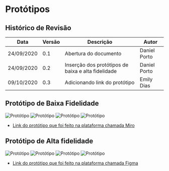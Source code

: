 # Protótipos

## Histórico de Revisão

|Data|Versão|Descrição|Autor|
|-|-|-|-|
|24/09/2020|0.1|Abertura do documento|Daniel Porto|
|24/09/2020|0.2|Inserção dos protótipos de baixa e alta fidelidade|Daniel Porto|
|09/10/2020|0.3|Adicionando link do protótipo|Emily Dias|

## Protótipo de Baixa Fidelidade
![Protótipo](https://user-images.githubusercontent.com/38890440/93657140-54f03e80-fa06-11ea-82fd-75c056f05367.png)
![Protótipo](https://user-images.githubusercontent.com/38890440/93657139-5457a800-fa06-11ea-8fe6-55dcaa23e6d1.png)
![Protótipo](https://user-images.githubusercontent.com/38890440/93657227-3dfe1c00-fa07-11ea-9a08-5a01bfb63d62.png)
![Protótipo](https://user-images.githubusercontent.com/38890440/93656769-376da580-fa03-11ea-9dad-7bbab5665025.png)

- [Link do protótipo que foi feito na plataforma chamada Miro](https://miro.com/welcomeonboard/r8sNpQPmqGfQ6UwL317QoK7RRFlLOjHhUDcBnBLJ2ZKvqT3ssJKtTuQjVOoud4hR)

## Protótipo de Alta fidelidade

![Protótipo](https://user-images.githubusercontent.com/48573556/94191479-f0106a80-fe83-11ea-8736-7d91d22ab711.png)
![Protótipo](https://user-images.githubusercontent.com/48573556/94191701-48e00300-fe84-11ea-8079-ccc6ac1a4ff1.png)
![Protótipo](https://user-images.githubusercontent.com/48573556/94191865-8e9ccb80-fe84-11ea-890b-470ac303e755.png)
![Protótipo](https://user-images.githubusercontent.com/48573556/94192112-dde2fc00-fe84-11ea-8bfc-09e443729baa.png)

- [Link do protótipo que foi feito na plataforma chamada Figma](https://www.figma.com/file/6L0LrcjiqSBTxQUXlveyJc/Vamos-Cuidar?node-id=0%3A1)